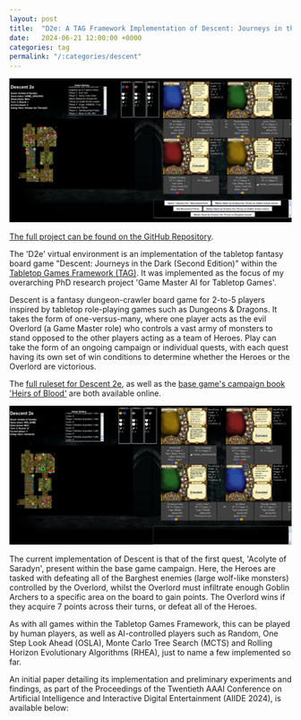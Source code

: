 ```yaml
---
layout: post
title:  "D2e: A TAG Framework Implementation of Descent: Journeys in the Dark"
date:   2024-06-21 12:00:00 +0000
categories: tag
permalink: "/:categories/descent"
---
```


![gameplay](../assets/img/Descent_1.png "An example screenshot of gameplay.")

[The full project can be found on the GitHub Repository][github].

The 'D2e' virtual environment is an implementation of the tabletop fantasy board game "Descent: Journeys in the Dark (Second Edition)" within the [Tabletop Games Framework (TAG)][tag]. It was implemented as the focus of my overarching PhD research project 'Game Master AI for Tabletop Games'.

Descent is a fantasy dungeon-crawler board game for 2-to-5 players inspired by tabletop role-playing games such as Dungeons & Dragons. It takes the form of one-versus-many, where one player acts as the evil Overlord (a Game Master role) who controls a vast army of monsters to stand opposed to the other players acting as a team of Heroes. Play can take the form of an ongoing campaign or individual quests, with each quest having its own set of win conditions to determine whether the Heroes or the Overlord are victorious.

The [full ruleset for Descent 2e][rules], as well as the [base game's campaign book 'Heirs of Blood'][heirs] are both available online.

![gameplay](../assets/img/Descent_2.png "An example screenshot of gameplay. The Heroes have defeated the Overlord.")

The current implementation of Descent is that of the first quest, 'Acolyte of Saradyn', present within the base game campaign. Here, the Heroes are tasked with defeating all of the Barghest enemies (large wolf-like monsters) controlled by the Overlord, whilst the Overlord must infiltrate enough Goblin Archers to a specific area on the board to gain points. The Overlord wins if they acquire 7 points across their turns, or defeat all of the Heroes.

As with all games within the Tabletop Games Framework, this can be played by human players, as well as AI-controlled players such as Random, One Step Look Ahead (OSLA), Monte Carlo Tree Search (MCTS) and Rolling Horizon Evolutionary Algorithms (RHEA), just to name a few implemented so far.

An initial paper detailing its implementation and preliminary experiments and findings, as part of the Proceedings of the Twentieth AAAI Conference on Artificial Intelligence and Interactive Digital Entertainment (AIIDE 2024), is available below:

<object data="../assets/files/Journeys_in_the_Dark.pdf" width="700" height="1000" type='application/pdf'></object>

[rules]: https://images-cdn.fantasyflightgames.com/ffg_content/descent-second-ed/support/DJ01_Rulebook_ENG.pdf
[heirs]: https://kupdf.net/download/heirs-of-blood_5912ca4fdc0d60a36f959ecc_pdf
[tag]: https://tabletopgames.ai/
[github]: https://github.com/GAIGResearch/TabletopGames/tree/descent